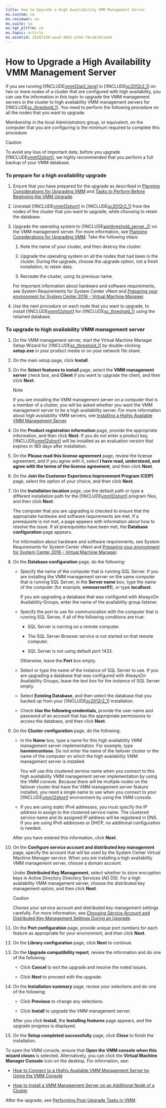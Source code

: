 ```yaml
---
title: How to Upgrade a High Availability VMM Management Server
ms.custom: na
ms.reviewer: na
ms.suite: na
ms.tgt_pltfrm: na
ms.topic: article
ms.assetid: 2b507150-aaad-4883-a744-79ca6c8214a9
---
```

# How to Upgrade a High Availability VMM Management Server
If you are running [!INCLUDE[vmm12sp1_long](./Token/vmm12sp1_long_md.md)] in [!INCLUDE[sc2012r2_1](./Token/sc2012r2_1_md.md)] on two or more nodes of a cluster that are configured with high availability, you can use the information in this topic to upgrade the VMM management servers in the cluster to high availability VMM management servers for [!INCLUDE[sc_threshold_1](./Token/sc_threshold_1_md.md)]. You need to perform the following procedure on all the nodes that you want to upgrade.

Membership in the local Administrators group, or equivalent, on the computer that you are configuring is the minimum required to complete this procedure.

> [!CAUTION]
> To avoid any loss of important data, before you upgrade [!INCLUDE[vmm12short](./Token/vmm12short_md.md)], we highly recommended that you perform a full backup of your VMM database.

### To prepare for a high availability upgrade

1.  Ensure that you have prepared for the upgrade as described in [Planning Considerations for Upgrading VMM](./Planning-Considerations-for-Upgrading-VMM.md) and [Tasks to Perform Before Beginning the VMM Upgrade](./Tasks-to-Perform-Before-Beginning-the-VMM-Upgrade.md).

2.  Uninstall [!INCLUDE[vmm12short](./Token/vmm12short_md.md)] in [!INCLUDE[sc2012r2_1](./Token/sc2012r2_1_md.md)] from the nodes of the cluster that you want to upgrade, while choosing to retain the database.

3.  Upgrade the operating system to [!INCLUDE[winthreshold_server_2](./Token/winthreshold_server_2_md.md)] on the VMM management server. For more information, see [Planning Considerations for Upgrading VMM](./Planning-Considerations-for-Upgrading-VMM.md).  Take the following steps:

    1.  Note the name of your cluster, and then destroy the cluster.

    2.  Upgrade the operating system on all the nodes that had been in the cluster. During the upgrade, choose the upgrade option, not a fresh installation, to retain data.

    3.  Recreate the cluster, using its previous name.

    For important information about hardware and software requirements, see System Requirements for System Center vNext and [Preparing your environment for System Center 2016 - Virtual Machine Manager](./Preparing-your-environment-for-System-Center-2016---Virtual-Machine-Manager.md).

4.  Use the next procedure on each node that you want to upgrade, to install [!INCLUDE[vmm12short](./Token/vmm12short_md.md)] for [!INCLUDE[sc_threshold_1](./Token/sc_threshold_1_md.md)] using the retained database.

### To upgrade to high availability VMM management server

1.  On the VMM management server, start the Virtual Machine Manager Setup Wizard for [!INCLUDE[sc_threshold_1](./Token/sc_threshold_1_md.md)] by double\-clicking **setup.exe** in your product media or on your network file share.

2.  On the main setup page, click **Install**.

3.  On the **Select features to install** page, select the **VMM management server** check box, and **Client** if you want to upgrade the client, and then click **Next**.

    > [!NOTE]
    > If you are installing the VMM management server on a computer that is a member of a cluster, you will be asked whether you want the VMM management server to be a high availability server. For more information about high availability VMM servers, see [Installing a Highly Available VMM Management Server](./Installing-a-Highly-Available-VMM-Management-Server.md).

4.  On the **Product registration information** page, provide the appropriate information, and then click **Next**. If you do not enter a product key, [!INCLUDE[vmm12short](./Token/vmm12short_md.md)] will be installed as an evaluation version that expires in 180 days after installation.

5.  On the **Please read this license agreement** page, review the license agreement, and if you agree with it, select **I have read, understood, and agree with the terms of the license agreement**, and then click **Next**.

6.  On the **Join the Customer Experience Improvement Program \(CEIP\)** page, select the option of your choice, and then click **Next**.

7.  On the **Installation location** page, use the default path or type a different installation path for the [!INCLUDE[vmm12short](./Token/vmm12short_md.md)] program files, and then click **Next**.

    The computer that you are upgrading is checked to ensure that the appropriate hardware and software requirements are met. If a prerequisite is not met, a page appears with information about how to resolve the issue. If all prerequisites have been met, the **Database configuration** page appears.

    For information about hardware and software requirements, see System Requirements for System Center vNext and [Preparing your environment for System Center 2016 - Virtual Machine Manager](./Preparing-your-environment-for-System-Center-2016---Virtual-Machine-Manager.md).

8.  On the **Database configuration** page, do the following:

    -   Specify the name of the computer that is running SQL Server. If you are installing the VMM management server on the same computer that is running SQL Server, in the **Server name** box, type the name of the computer \(for example, **vmmserver01**\), or type **localhost**.

        If you are upgrading a database that was configured with AlwaysOn Availability Groups, enter the name of the availability group listener.

    -   Specify the port to use for communication with the computer that is running SQL Server, if all of the following conditions are true:

        -   SQL Server is running on a remote computer.

        -   The SQL Server Browser service is not started on that remote computer.

        -   SQL Server is not using default port 1433.

        Otherwise, leave the **Port** box empty.

    -   Select or type the name of the instance of SQL Server to use. If you are upgrading a database that was configured with AlwaysOn Availability Groups, leave the text box for the instance of SQL Server empty.

    -   Select **Existing Database**, and then select the database that you backed up from your [!INCLUDE[sc2012r2_1](./Token/sc2012r2_1_md.md)] installation.

    -   Check **Use the following credentials**, provide the user name and password of an account that has the appropriate permissions to access the database, and then click **Next**.

9. On the **Cluster configuration** page, do the following:

    -   In the **Name** box, type a name for this high availability VMM management server implementation. For example, type **havmmcontoso**. Do not enter the name of the failover cluster or the name of the computer on which the high availability VMM management server is installed.

        You will use this clustered service name when you connect to this high availability VMM management server implementation by using the VMM console. Because there will be multiple nodes on the failover cluster that have the VMM management server feature installed, you need a single name to use when you connect to your [!INCLUDE[vmm12short](./Token/vmm12short_md.md)] environment by using the VMM console.

    -   If you are using static IPv4 addresses, you must specify the IP address to assign to the clustered service name. The clustered service name and its assigned IP address will be registered in DNS. If you are using IPv6 addresses or DHCP, no additional configuration is needed.

    After you have entered this information, click **Next**.

10. On the **Configure service account and distributed key management** page, specify the account that will be used by the System Center Virtual Machine Manager service. When you are installing a high availability VMM management server, choose a domain account.

    Under **Distributed Key Management**, select whether to store encryption keys in Active Directory Directory Services \(AD DS\). For a high availability VMM management server, choose the distributed key management option, and then click **Next**.

    > [!CAUTION]
    > Choose your service account and distributed key management settings carefully. For more information, see [Choosing Service Account and Distributed Key Management Settings During an Upgrade](./Choosing-Service-Account-and-Distributed-Key-Management-Settings-During-an-Upgrade.md).

11. On the **Port configuration** page, provide unique port numbers for each feature as appropriate for your environment, and then click **Next**.

12. On the **Library configuration** page, click **Next** to continue.

13. On the **Upgrade compatibility report**, review the information and do one of the following:

    -   Click **Cancel** to exit the upgrade and resolve the noted issues.

    -   Click **Next** to proceed with the upgrade.

14. On the **Installation summary** page, review your selections and do one of the following:

    -   Click **Previous** to change any selections.

    -   Click **Install** to upgrade the VMM management server.

    After you click **Install**, the **Installing features** page appears, and the upgrade progress is displayed.

15. On the **Setup completed successfully** page, click **Close** to finish the installation.

To open the VMM console, ensure that **Open the VMM console when this wizard closes** is selected. Alternatively, you can click the **Virtual Machine Manager Console** icon on the desktop. For information, see:

-   [How to Connect to a Highly Available VMM Management Server by Using the VMM Console](./How-to-Connect-to-a-Highly-Available-VMM-Management-Server-by-Using-the-VMM-Console.md)

-   [How to Install a VMM Management Server on an Additional Node of a Cluster](./How-to-Install-a-VMM-Management-Server-on-an-Additional-Node-of-a-Cluster.md)

After the upgrade, see [Performing Post-Upgrade Tasks in VMM](./Performing-Post-Upgrade-Tasks-in-VMM.md).


